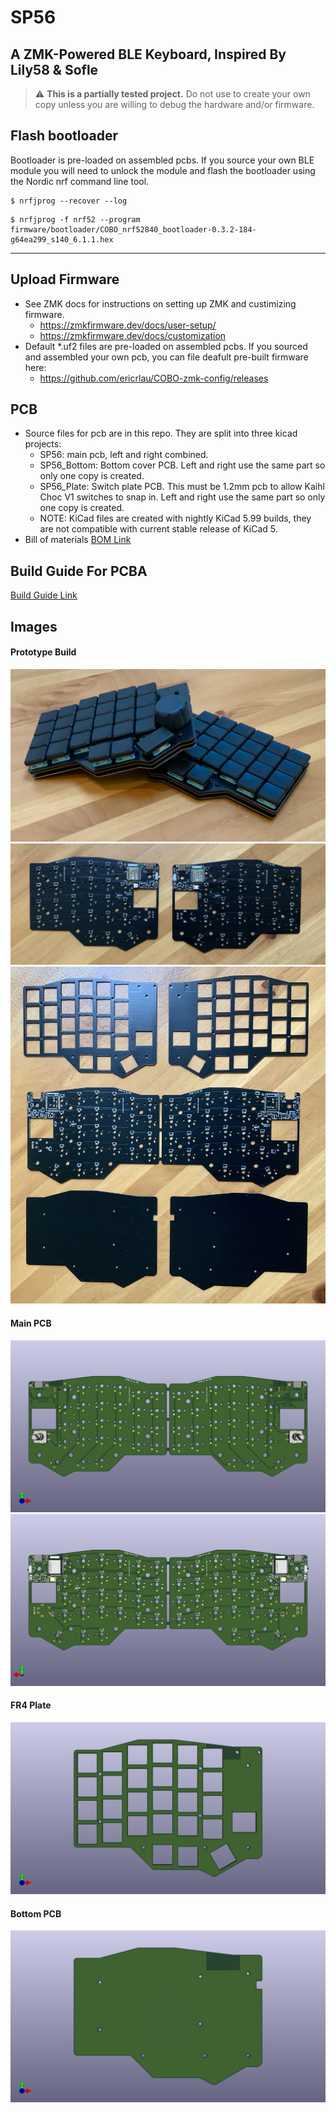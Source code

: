 # SP56
## A ZMK-Powered BLE Keyboard, Inspired By Lily58 & Sofle

> :warning: **This is a partially tested project.** Do not use to create your own copy unless you are willing to debug the hardware and/or firmware. 
## Flash bootloader
Bootloader is pre-loaded on assembled pcbs. If you source your own BLE module you will need to unlock the module and flash the bootloader using the Nordic nrf command line tool. 
```
$ nrfjprog --recover --log 
```
```
$ nrfjprog -f nrf52 --program firmware/bootloader/COBO_nrf52840_bootloader-0.3.2-184-g64ea299_s140_6.1.1.hex
```

------------------------------------
## Upload Firmware 

- See ZMK docs for instructions on setting up ZMK and custimizing firmware.  
	* https://zmkfirmware.dev/docs/user-setup/
	* https://zmkfirmware.dev/docs/customization 
- Default *.uf2 files are pre-loaded on assembled pcbs. If you sourced and assembled your own pcb, you can file deafult pre-built firmware here: 
	- https://github.com/ericrlau/COBO-zmk-config/releases

## PCB
- Source files for pcb are in this repo. They are split into three kicad projects:
	- SP56: main pcb, left and right combined. 
	- SP56_Bottom: Bottom cover PCB. Left and right use the same part so only one copy is created. 
	- SP56_Plate: Switch plate PCB. This must be 1.2mm pcb to allow Kaihl Choc V1 switches to snap in. Left and right use the same part so only one copy is created. 
	- NOTE: KiCad files are created with nightly KiCad 5.99 builds, they are not compatible with current stable release of KiCad 5.
- Bill of materials [BOM Link](https://raw.githack.com/ericrlau/SP56/working/PCB/SP56/bom/ibom.html)
## Build Guide For PCBA
[Build Guide Link](./Build_Guide.md)


## Images

#### Prototype Build
<img src="./images/Assembled.JPG" alt="drawing" width="800"/>
<img src="./images/Main_PCB 2.jpg" alt="drawing" width="800"/>
<img src="./images/PCBs.jpg" alt="drawing" width="800"/>


#### Main PCB
![Main TOP](./PCB/SP56/images/SP56_TOP.jpg)
![Main BOTTOM](./PCB/SP56/images/SP56_BOTTOM.jpg)

#### FR4 Plate
![Bottom Cover](./PCB/SP56_Plate/images/SP56_Plate.jpg)

#### Bottom PCB
![Bottom Cover](./PCB/SP56_Bottom/images/SP56_BottomCover.jpg)




